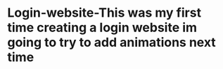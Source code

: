 # Login-website-This was my first time creating a login website im going to try to add animations next time
